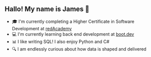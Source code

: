 ## Hallo! My name is James 👋

- 🎓 I'm currently completing a Higher Certificate in Software Development at [redAcademy](https://redacademy.co.za/)
- 💻 I'm currently learning back end development at [boot.dev](https://www.boot.dev/u/lizardjames)
- 📊 I like writing SQL! I also enjoy Python and C#
- 🔍 I am endlessly curious about how data is shaped and delivered

<!--
**JamesLizamore/JamesLizamore** is a ✨ _special_ ✨ repository because its `README.md` (this file) appears on your GitHub profile.

Here are some ideas to get you started:

- 🔭 I’m currently working on ...
- 🌱 I’m currently learning ...
- 👯 I’m looking to collaborate on ...
- 🤔 I’m looking for help with ...
- 💬 Ask me about ...
- 📫 How to reach me: ...
- 😄 Pronouns: ...
- ⚡ Fun fact: ...
-->
